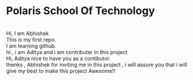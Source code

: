 <h1>Polaris School Of Technology</h1>
<br>
Hi, I am Abhishek
<br>
This is my first repo.
<br>
I am learning github.
<br>
hi , i am Aditya and i am contributer in this project
<br>
Hi, Aditya nice to have you as a contibutor.
<br>
thenks , Abhishek for inviting me in this project , i will assure you that i will give my best to make this project Awesome!!
<br>
